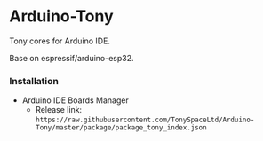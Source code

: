 # Arduino-Tony
 Tony cores for Arduino IDE.
 
 Base on espressif/arduino-esp32.
 
### Installation
 - Arduino IDE Boards Manager
   + Release link: `https://raw.githubusercontent.com/TonySpaceLtd/Arduino-Tony/master/package/package_tony_index.json`
 